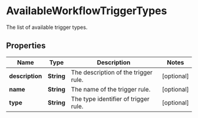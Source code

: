 

# AvailableWorkflowTriggerTypes

The list of available trigger types.

## Properties

| Name | Type | Description | Notes |
|------------ | ------------- | ------------- | -------------|
|**description** | **String** | The description of the trigger rule. |  [optional] |
|**name** | **String** | The name of the trigger rule. |  [optional] |
|**type** | **String** | The type identifier of trigger rule. |  [optional] |



